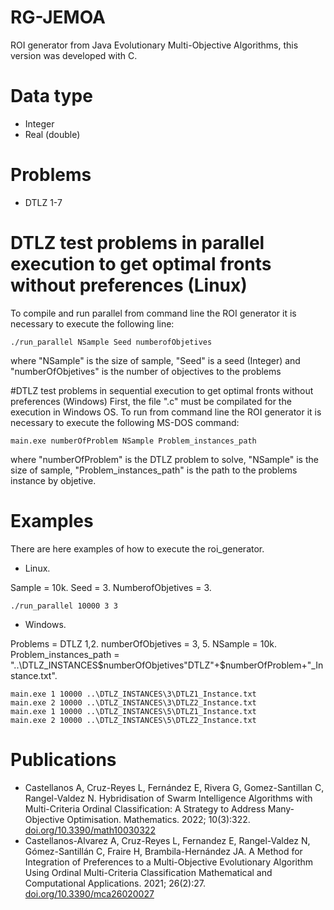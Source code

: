 # RG-JEMOA
ROI generator from Java Evolutionary Multi-Objective Algorithms, this version was developed with C.
# Data type
   * Integer
   * Real (double)
# Problems
  *  DTLZ 1-7
# DTLZ test problems in parallel execution to get optimal fronts without preferences (Linux)
To compile and run parallel from command line the ROI generator it is necessary to execute the following line:
```
./run_parallel NSample Seed numberofObjetives
```
where "NSample" is the size of sample, "Seed" is a seed (Integer) and "numberOfObjetives" is the number of objectives to the problems

#DTLZ test problems in sequential execution to get optimal fronts without preferences (Windows)
First, the file ".c" must be compilated for the execution in Windows OS.
To  run from command line the ROI generator it is necessary to execute the following MS-DOS command:
```
main.exe numberOfProblem NSample Problem_instances_path
```
where "numberOfProblem" is the DTLZ problem to solve, "NSample" is the size of sample, "Problem_instances_path" is the path to the problems instance by objetive.

# Examples
There are here examples of how to execute the roi_generator.  
*  Linux.

Sample = 10k.
Seed = 3.
NumberofObjetives = 3.
```
./run_parallel 10000 3 3
```

*  Windows.

Problems =  DTLZ 1,2.
numberOfObjetives = 3, 5.
NSample = 10k.
Problem_instances_path = "..\DTLZ_INSTANCES\$numberOfObjetives\"DTLZ"+$numberOfProblem+"_Instance.txt".
```
main.exe 1 10000 ..\DTLZ_INSTANCES\3\DTLZ1_Instance.txt
main.exe 2 10000 ..\DTLZ_INSTANCES\3\DTLZ2_Instance.txt
main.exe 1 10000 ..\DTLZ_INSTANCES\5\DTLZ1_Instance.txt
main.exe 2 10000 ..\DTLZ_INSTANCES\5\DTLZ2_Instance.txt
```

# Publications
* Castellanos A, Cruz-Reyes L, Fernández E, Rivera G, Gomez-Santillan C, Rangel-Valdez N. Hybridisation of Swarm Intelligence Algorithms with Multi-Criteria Ordinal Classification: A Strategy to Address Many-Objective Optimisation. Mathematics. 2022; 10(3):322. <a href="https://doi.org/10.3390/math10030322" target="_blank">doi.org/10.3390/math10030322 </a>
* Castellanos-Alvarez A, Cruz-Reyes L, Fernandez E, Rangel-Valdez N, Gómez-Santillán C, Fraire H, Brambila-Hernández JA. A Method for Integration of Preferences to a Multi-Objective Evolutionary Algorithm Using Ordinal Multi-Criteria Classification Mathematical and Computational Applications. 2021; 26(2):27. <a href="https://doi.org/10.3390/mca26020027" target="_blank">doi.org/10.3390/mca26020027</a>
